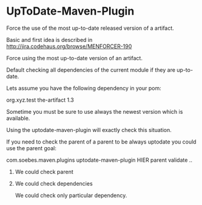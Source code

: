 UpToDate-Maven-Plugin
=====================

Force the use of the most up-to-date released version of a artifact.

Basic and first idea is described in
http://jira.codehaus.org/browse/MENFORCER-190


Force using the most up-to-date version of an artifact.

Default
  checking all dependencies of the current module if they are up-to-date.


Lets assume you have the following dependency in your pom:


  <dependency>
    <groupId>org.xyz.test</groupId>
    <artifactId>the-artifact</artifact>
    <version>1.3</version>
  </dependency>

Sometime you must be sure to use always the newest version which is available.

Using the uptodate-maven-plugin will exactly check this situation.


If you need to check the parent of a parent to be always uptodate you
could use the parent goal:


 <plugins>
   <plugin>
     <groupId>com.soebes.maven.plugins</groupId>
     <artifactId>uptodate-maven-plugin</artifactId>
     <executions>
       <execution>
         <id>HIER</id>
         <goals>
           <goal>parent</goal>
         </goals>
         <phase>validate</phase>
       </execution>
     </executions>
   </plugin>
   ..
 </plugins>

1. We could check parent

2. We could check dependencies

   We could check only particular dependency.


